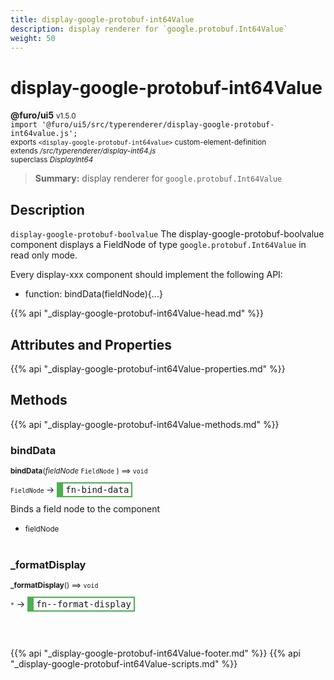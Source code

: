 ```yaml
---
title: display-google-protobuf-int64Value
description: display renderer for `google.protobuf.Int64Value`
weight: 50
---
```


# display-google-protobuf-int64Value
**@furo/ui5** <small>v1.5.0</small>
<br>`import '@furo/ui5/src/typerenderer/display-google-protobuf-int64value.js';`<small>
<br>exports `<display-google-protobuf-int64value>` custom-element-definition
<br>extends */src/typerenderer/display-int64.js*
<br>superclass *DisplayInt64*</small>

> **Summary:** display renderer for `google.protobuf.Int64Value`

## Description

`display-google-protobuf-boolvalue`
The display-google-protobuf-boolvalue component displays a FieldNode of type `google.protobuf.Int64Value` in read only mode.

Every display-xxx component should implement the following API:
- function: bindData(fieldNode){...}

{{% api "_display-google-protobuf-int64Value-head.md" %}}

## Attributes and Properties
{{% api "_display-google-protobuf-int64Value-properties.md" %}}






## Methods
{{% api "_display-google-protobuf-int64Value-methods.md" %}}


### **bindData**
<small>**bindData**(*fieldNode* `FieldNode` ) ⟹ `void`</small>

<small>`FieldNode` </small> →
<span  style="border-width:2px 2px 2px 10px; border-style: solid;border-color:  rgb(76, 175, 80);font-family:monospace; padding:2px 4px;">fn-bind-data</span>

Binds a field node to the component

- <small>fieldNode </small>
<br><br>

### **_formatDisplay**
<small>**_formatDisplay**() ⟹ `void`</small>

<small>`*`</small> →
<span  style="border-width:2px 2px 2px 10px; border-style: solid;border-color:  rgb(76, 175, 80);font-family:monospace; padding:2px 4px;">fn--format-display</span>



<br><br>





{{% api "_display-google-protobuf-int64Value-footer.md" %}}
{{% api "_display-google-protobuf-int64Value-scripts.md" %}}
